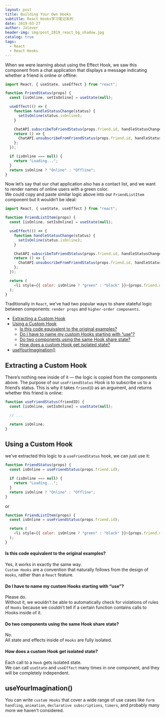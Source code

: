 ```yaml
---
layout: post
title: Building Your Own Hooks
subtitle: React Hooks学习笔记系列
date: 2019-03-27
author: Jalever
header-img: img/post_2019_react_bg_shadow.jpg
catalog: true
tags:
  - React
  - React Hooks
---
```


When we were learning about using the Effect Hook, we saw this component from a chat application that displays a message indicating whether a friend is online or offline:

```javascript
import React, { useState, useEffect } from "react";

function FriendStatus(props) {
  const [isOnline, setIsOnline] = useState(null);

  useEffect(() => {
    function handleStatusChange(status) {
      setIsOnline(status.isOnline);
    }

    ChatAPI.subscribeToFriendStatus(props.friend.id, handleStatusChange);
    return () => {
      ChatAPI.unsubscribeFromFriendStatus(props.friend.id, handleStatusChange);
    };
  });

  if (isOnline === null) {
    return "Loading...";
  }
  return isOnline ? "Online" : "Offline";
}
```

Now let’s say that our chat application also has a contact list, and we want to render names of online users with a green color.<br>
We could copy and paste similar logic above into our `FriendListItem` component but it wouldn’t be ideal:

```javascript
import React, { useState, useEffect } from "react";

function FriendListItem(props) {
  const [isOnline, setIsOnline] = useState(null);

  useEffect(() => {
    function handleStatusChange(status) {
      setIsOnline(status.isOnline);
    }

    ChatAPI.subscribeToFriendStatus(props.friend.id, handleStatusChange);
    return () => {
      ChatAPI.unsubscribeFromFriendStatus(props.friend.id, handleStatusChange);
    };
  });

  return (
    <li style={{ color: isOnline ? "green" : "black" }}>{props.friend.name}</li>
  );
}
```

Traditionally in `React`, we’ve had two popular ways to share stateful logic between components: `render props` and `higher-order components`.

- [Extracting a Custom Hook](#extracting-a-custom-hook)
- [Using a Custom Hook](#using-a-custom-hook)
    - [Is this code equivalent to the original examples?](#is-this-code-equivalent-to-the-original-examples)
    - [Do I have to name my custom Hooks starting with “use”?](#do-i-have-to-name-my-custom-hooks-starting-with-use)
    - [Do two components using the same Hook share state?](#do-two-components-using-the-same-hook-share-state)
    - [How does a custom Hook get isolated state?](#how-does-a-custom-hook-get-isolated-state)
- [useYourImagination()](#useyourimagination)

## Extracting a Custom Hook

There’s nothing new inside of it — the logic is copied from the components above.
The purpose of our `useFriendStatus` Hook is to subscribe us to a friend’s status. This is why it takes `friendID` as an argument, and returns whether this friend is online:

```javascript
function useFriendStatus(friendID) {
  const [isOnline, setIsOnline] = useState(null);

  // ...

  return isOnline;
}
```

## Using a Custom Hook

we’ve extracted this logic to a `useFriendStatus` hook, we can just use it:

```javascript
function FriendStatus(props) {
  const isOnline = useFriendStatus(props.friend.id);

  if (isOnline === null) {
    return "Loading...";
  }
  return isOnline ? "Online" : "Offline";
}
```

or

```javascript
function FriendListItem(props) {
  const isOnline = useFriendStatus(props.friend.id);

  return (
    <li style={{ color: isOnline ? "green" : "black" }}>{props.friend.name}</li>
  );
}
```

#### Is this code equivalent to the original examples?
Yes, it works in exactly the same way.<br>
`Custom Hooks` are a convention that naturally follows from the design of `Hooks`, rather than a `React` feature.

#### Do I have to name my custom Hooks starting with “use”?
Please do.<br>
Without it, we wouldn’t be able to automatically check for violations of rules of `Hooks` because we couldn’t tell if a certain function contains calls to Hooks inside of it.

#### Do two components using the same Hook share state?
No. <br>
All state and effects inside of `Hooks` are fully isolated.

#### How does a custom Hook get isolated state?
Each call to a `Hook` gets isolated state.<br>
We can call `useState` and `useEffect` many times in one component, and they will be completely independent. 

## useYourImagination()
You can write `custom Hooks` that cover a wide range of use cases like `form handling`, `animation`, `declarative subscriptions`, `timers`, and probably many more we haven’t considered.<br>